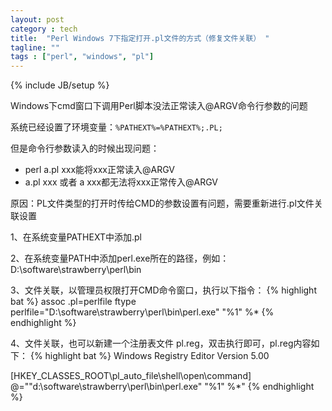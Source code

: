 ```yaml
---
layout: post
category : tech
title:  "Perl Windows 7下指定打开.pl文件的方式（修复文件关联） "
tagline: ""
tags : ["perl", "windows", "pl"] 
---
```

{% include JB/setup %}

Windows下cmd窗口下调用Perl脚本没法正常读入@ARGV命令行参数的问题

系统已经设置了环境变量：``%PATHEXT%=%PATHEXT%;.PL;``

但是命令行参数读入的时候出现问题：
- perl a.pl xxx能将xxx正常读入@ARGV
- a.pl xxx 或者 a xxx都无法将xxx正常传入@ARGV

原因：PL文件类型的打开时传给CMD的参数设置有问题，需要重新进行.pl文件关联设置

1、在系统变量PATHEXT中添加.pl

2、在系统变量PATH中添加perl.exe所在的路径，例如：D:\software\strawberry\perl\bin

3、文件关联，以管理员权限打开CMD命令窗口，执行以下指令：
{% highlight bat %}
assoc .pl=perlfile
ftype perlfile="D:\software\strawberry\perl\bin\perl.exe" "%1" %*
{% endhighlight %}
	
4、文件关联，也可以新建一个注册表文件 pl.reg，双击执行即可，pl.reg内容如下：
{% highlight bat %}
Windows Registry Editor Version 5.00
 
[HKEY_CLASSES_ROOT\pl_auto_file\shell\open\command]
@="\"d:\\software\\strawberry\\perl\\bin\\perl.exe\" \"%1\" %*"
{% endhighlight %}
